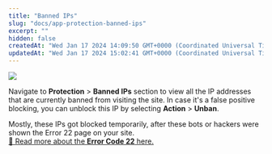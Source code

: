 ```yaml
---
title: "Banned IPs"
slug: "docs/app-protection-banned-ips"
excerpt: ""
hidden: false
createdAt: "Wed Jan 17 2024 14:09:50 GMT+0000 (Coordinated Universal Time)"
updatedAt: "Wed Jan 17 2024 15:02:41 GMT+0000 (Coordinated Universal Time)"
---
```


![](@images/19091e0-patchstack-banned-ips.png)

Navigate to **Protection** > **Banned IPs** section to view all the IP addresses that are currently banned from visiting the site. In case it's a false positive blocking, you can unblock this IP by selecting **Action** > **Unban**. 

Mostly, these IPs got blocked temporarily, after these bots or hackers were shown the Error 22 page on your site.  
<a href="https://docs.patchstack.com/docs/error-code-22" target="_blank">📖 Read more about the **Error Code 22** here.</a>
